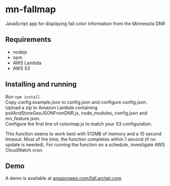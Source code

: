 # mn-fallmap
JavaScript app for displaying fall color information from the Minnesota DNR

## Requirements
* nodejs
* npm
* AWS Lambda
* AWS S3

## Installing and running
Run `npm install`  
Copy config.example.json to config.json and configure config.json.  
Upload a zip to Amazon Lambda containing pollAndStoreGeoJSONFromDNR.js, node_modules, config.json and mn_feature.json.  
Configure the first line of colormap.js to match your S3 configuration.  

This function seems to work best with 512MB of memory and a 10 second timeout. Most of the time, the function completes within 1 second (if no update is needed). For running the function on a schedule, investigate AWS CloudWatch cron.

## Demo
A demo is available at [amazonaws.com/fall.arctair.com](https://s3.us-east-2.amazonaws.com/fall.arctair.com/colormap.html)
